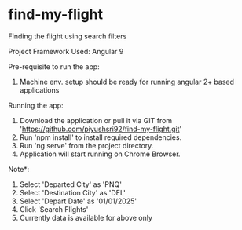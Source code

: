 # find-my-flight
Finding the flight using search filters


Project Framework Used: Angular 9

Pre-requisite to run the app:
1. Machine env. setup should be ready for running angular 2+ based applications

Running the app:
1. Download the application or pull it via GIT from 'https://github.com/piyushsri92/find-my-flight.git'
2. Run 'npm install' to install required dependencies.
3. Run 'ng serve' from the project directory.
4. Application will start running on Chrome Browser.

Note*:
1. Select 'Departed City' as 'PNQ'
2. Select 'Destination City' as 'DEL'
3. Select 'Depart Date' as '01/01/2025'
4. Click 'Search Flights'
5. Currently data is available for above only


